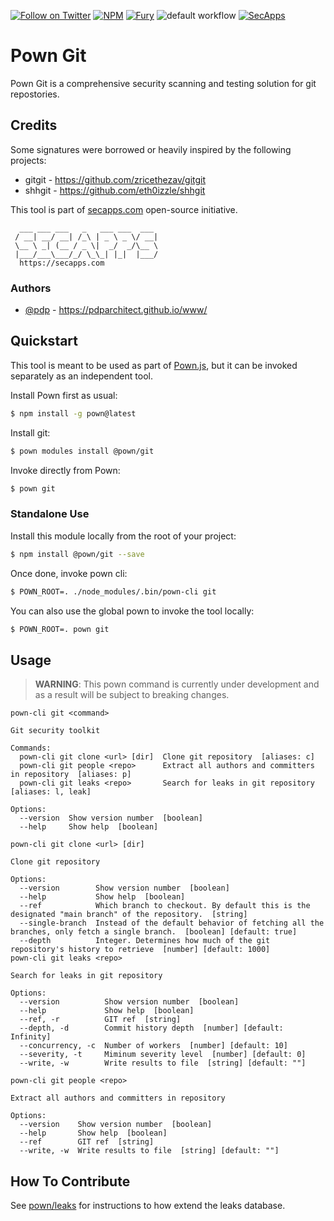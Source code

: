 [![Follow on Twitter](https://img.shields.io/twitter/follow/pownjs.svg?logo=twitter)](https://twitter.com/pownjs)
[![NPM](https://img.shields.io/npm/v/@pown/git.svg)](https://www.npmjs.com/package/@pown/git)
[![Fury](https://img.shields.io/badge/version-2x%20Fury-red.svg)](https://github.com/pownjs/lobby)
![default workflow](https://github.com/pownjs/git/actions/workflows/default.yaml/badge.svg)
[![SecApps](https://img.shields.io/badge/credits-SecApps-black.svg)](https://secapps.com)

# Pown Git

Pown Git is a comprehensive security scanning and testing solution for git repostories.

## Credits

Some signatures were borrowed or heavily inspired by the following projects:

* gitgit - https://github.com/zricethezav/gitgit
* shhgit - https://github.com/eth0izzle/shhgit

This tool is part of [secapps.com](https://secapps.com) open-source initiative.

```
  ___ ___ ___   _   ___ ___  ___
 / __| __/ __| /_\ | _ \ _ \/ __|
 \__ \ _| (__ / _ \|  _/  _/\__ \
 |___/___\___/_/ \_\_| |_|  |___/
  https://secapps.com
```

### Authors

* [@pdp](https://twitter.com/pdp) - https://pdparchitect.github.io/www/

## Quickstart

This tool is meant to be used as part of [Pown.js](https://github.com/pownjs/pown), but it can be invoked separately as an independent tool.

Install Pown first as usual:

```sh
$ npm install -g pown@latest
```

Install git:

```sh
$ pown modules install @pown/git
```

Invoke directly from Pown:

```sh
$ pown git
```

### Standalone Use

Install this module locally from the root of your project:

```sh
$ npm install @pown/git --save
```

Once done, invoke pown cli:

```sh
$ POWN_ROOT=. ./node_modules/.bin/pown-cli git
```

You can also use the global pown to invoke the tool locally:

```sh
$ POWN_ROOT=. pown git
```

## Usage

> **WARNING**: This pown command is currently under development and as a result will be subject to breaking changes.

```
pown-cli git <command>

Git security toolkit

Commands:
  pown-cli git clone <url> [dir]  Clone git repository  [aliases: c]
  pown-cli git people <repo>      Extract all authors and committers in repository  [aliases: p]
  pown-cli git leaks <repo>       Search for leaks in git repository  [aliases: l, leak]

Options:
  --version  Show version number  [boolean]
  --help     Show help  [boolean]

pown-cli git clone <url> [dir]

Clone git repository

Options:
  --version        Show version number  [boolean]
  --help           Show help  [boolean]
  --ref            Which branch to checkout. By default this is the designated "main branch" of the repository.  [string]
  --single-branch  Instead of the default behavior of fetching all the branches, only fetch a single branch.  [boolean] [default: true]
  --depth          Integer. Determines how much of the git repository's history to retrieve  [number] [default: 1000]
pown-cli git leaks <repo>

Search for leaks in git repository

Options:
  --version          Show version number  [boolean]
  --help             Show help  [boolean]
  --ref, -r          GIT ref  [string]
  --depth, -d        Commit history depth  [number] [default: Infinity]
  --concurrency, -c  Number of workers  [number] [default: 10]
  --severity, -t     Miminum severity level  [number] [default: 0]
  --write, -w        Write results to file  [string] [default: ""]

pown-cli git people <repo>

Extract all authors and committers in repository

Options:
  --version    Show version number  [boolean]
  --help       Show help  [boolean]
  --ref        GIT ref  [string]
  --write, -w  Write results to file  [string] [default: ""]
```

## How To Contribute

See [pown/leaks](https://github.com/pownjs/leaks/) for instructions to how extend the leaks database.
